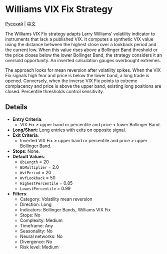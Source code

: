 # Williams VIX Fix Strategy
[Русский](README_ru.md) | [中文](README_cn.md)

The Williams VIX Fix strategy adapts Larry Williams’ volatility indicator to instruments that lack a published VIX. It computes a synthetic VIX value using the distance between the highest close over a lookback period and the current low. When this value rises above a Bollinger Band threshold or the price closes below the lower Bollinger Band, the strategy considers it an oversold opportunity. An inverted calculation gauges overbought extremes.

The approach looks for mean reversion after volatility spikes. When the VIX Fix signals high fear and price is below the lower band, a long trade is opened. Conversely, when the inverse VIX Fix points to extreme complacency and price is above the upper band, existing long positions are closed. Percentile thresholds control sensitivity.

## Details

- **Entry Criteria**:
  - VIX Fix ≥ upper band or percentile and price < lower Bollinger Band.
- **Long/Short**: Long entries with exits on opposite signal.
- **Exit Criteria**:
  - Inverted VIX Fix ≥ upper band or percentile and price > upper Bollinger Band.
- **Stops**: None.
- **Default Values**:
  - `BbLength` = 20
  - `BbMultiplier` = 2.0
  - `WvfPeriod` = 20
  - `WvfLookback` = 50
  - `HighestPercentile` = 0.85
  - `LowestPercentile` = 0.99
- **Filters**:
  - Category: Volatility mean reversion
  - Direction: Long
  - Indicators: Bollinger Bands, Williams VIX Fix
  - Stops: No
  - Complexity: Medium
  - Timeframe: Any
  - Seasonality: No
  - Neural networks: No
  - Divergence: No
  - Risk level: Medium

